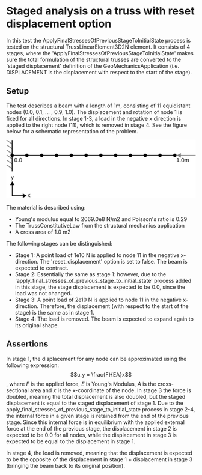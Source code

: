 # Staged analysis on a truss with reset displacement option

In this test the ApplyFinalStressesOfPreviousStageToInitialState process is tested on the structural TrussLinearElement3D2N element. It consists of 4 stages, where the 'ApplyFinalStressesOfPreviousStageToInitialState' makes sure the total formulation of the structural trusses are converted to the 'staged displacement' definition of the GeoMechanicsApplication (i.e. DISPLACEMENT is the displacement with respect to the start of the stage).

## Setup
The test describes a beam with a length of 1m, consisting of 11 equidistant nodes (0.0, 0.1, ... , 0.9, 1.0). The displacement and rotation of node 1 is fixed for all directions. In stage 1-3, a load in the negative x direction is applied to the right node (11), which is removed in stage 4. See the figure below for a schematic representation of the problem. 

![MeshStructure](MeshStructure.svg)

The material is described using:
-   Young's modulus equal to 2069.0e8 N/m2 and Poisson's ratio is 0.29
-   The TrussConstitutiveLaw from the structural mechanics application
-   A cross area of 1.0 m2

The following stages can be distinguished:
- Stage 1: A point load of 1e10 N is applied to node 11 in the negative x-direction. The 'reset_displacement' option is set to false. The beam is expected to contract.
- Stage 2: Essentially the same as stage 1: however, due to the 'apply_final_stresses_of_previous_stage_to_initial_state' process added in this stage, the stage displacement is expected to be 0.0, since the load was not changed.
- Stage 3: A point load of 2e10 N is applied to node 11 in the negative x-direction. Therefore, the displacement (with respect to the start of the stage) is the same as in stage 1.
- Stage 4: The load is removed. The beam is expected to expand again to its original shape.

## Assertions
In stage 1, the displacement for any node can be approximated using the following expression:
$$u_y = \frac{F}{EA}x$$
, where $F$ is the applied force, $E$ is Young's Modulus, $A$ is the cross-sectional area and $x$ is the x-coordinate of
the node. In stage 3 the force is doubled, meaning the total displacement is also doubled, but the staged displacement
is equal to the staged displacement of stage 1. Due to the apply_final_stresses_of_previous_stage_to_initial_state process in stage 2-4, the internal force
in a given stage is retained from the end of the previous stage. Since this internal force is in equilibrium with the
applied external force at the end of the previous stage, the displacement in stage 2 is expected to be 0.0 for all nodes, while the displacement in stage 3 is expected to be equal to the displacement in stage 1. 

In stage 4, the load is removed, meaning that the displacement is expected to be the opposite of the displacement in stage 1 + displacement in stage 3 (bringing the beam back to its original position).
